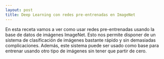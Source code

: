 ```yaml
---
layout: post
title: Deep Learning con redes pre-entrenadas en ImageNet
---
```


En esta receta vamos a ver como usar redes pre-entrenadas usando la base de datos de imágenes ImageNet. Esto nos permite disponer de un sistema de clasificación de imágenes bastante rápido y sin demasiadas complicaciones. Además, este sistema puede ser usado como base para entrenar usando otro tipo de imágenes sin tener que partir de cero.
